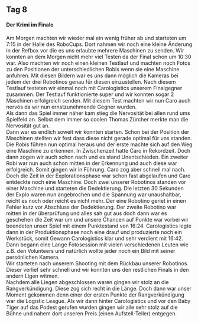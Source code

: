 ## Tag 8   

#### Der Krimi im Finale  

Am Morgen machten wir wieder mal ein wenig früher ab und starteten um 7:15 in der Halle des RoboCups. Dort nahmen wir noch eine kleine Änderung in der Refbox vor die es uns erlaubte mehrere Maschinen zu senden. Wir konnten an dem Morgen nicht mehr viel Testen da der Final schon um 10:30 war. Also machten wir noch einen kleinen Testlauf und machten noch Fotos zu den Positionen der unterschiedlichen Robis wenn sie eine Maschine anfuhren. Mit diesen Bildern war es uns dann möglich die Kameras bei jedem der drei Robotinos genau für diesen einzustellen. Nach diesem Testlauf testeten wir einmal noch mit Carologistics unserem Finalgegner zusammen. Der Testlauf funktionierte super und wir konnten sogar 2 Maschinen erfolgreich senden. Mit diesem Test machten wir nun Caro auch nervös da wir nun ernstzunehmende Gegner wurden.   
Als dann das Spiel immer näher kam stieg die Nervosität bei allen rund ums Spielfeld an. Selbst dem immer so coolen Thomas Zürcher merkte man die Nervosität gut an.  
Dann war es endlich soweit wir konnten starten. Schon bei der Position der Maschinen stellten wir fest dass diese nicht gerade optimal für uns standen. Die Robis führen nun optimal heraus und der erste machte sich auf den Weg eine Maschine zu erkennen. In Zwischenzeit hatte Caro in Rekordzeit. Doch dann zogen wir auch schon nach und es stand Unentschieden. Ein zweiter Robi war nun auch schon mitten in der Erkennung und auch diese war erfolgreich. Somit gingen wir in Führung. Caro zog aber schnell mal nach. Doch die Zeit in der Explorationsphase war schon fast abgelaufen und Caro entdeckte noch eine Maschine. Doch zwei unserer Robotinos standen vor einer Maschine und starteten die Dedektierung. Die letzten 30 Sekunden der Explo waren nun angebrochen und die Spannung war unaushaltbar, reicht es noch oder reicht es nicht mehr. Der eine Robotino geriet in einen Fehler kurz vor Abschluss der Dedektierung. Der zweite Robotino war mitten in der überprüfung und alles sah gut aus doch dann war es geschehen die Zeit war um und unsere Chancen auf Punkte war vorbei wir beendeten unser Spiel mit einem Punktestand von 16:24. Carologistics legte dann in der Produktionsphase noch eine drauf und produzierte noch ein Werkstück, somit Gewann Carologistics klar und sehr verdient mit 16:42.   
Dann begann eine Lange Fotosession mit vielen verschiedenen Leuten wie z.B. den Volunteers und natürlich wollte jeder noch ein Bild mit seiner persönlichen Kamera.  
Wir starteten nach unserem Shooting mit dem Rückbau unserer Robotinos. Dieser verlief sehr schnell und wir konnten uns den restlichen Finals in den andern Ligen witmen.  
Nachdem alle Liegen abgeschlossen waren gingen wir stolz an die Rangverkündigung. Diese zog sich recht in die Länge. Doch dann war unser Moment gekommen denn einer der ersten Punkte der Rangverkündigung war die Logistic League. Als wir dann hinter Carologistics und vor den Baby Tiger auf das Podest gerufen wurden gingen wir alle sehr stolz auf die Bühne und nahem dort unseren Preis (einen Aufstell-Teller) entgegen.  

